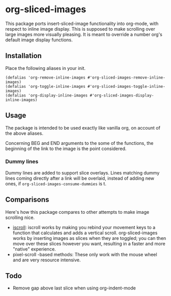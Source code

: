 # org-sliced-images

This package ports insert-sliced-image functionality into org-mode, with respect
to inline image display. This is supposed to make scrolling over large images
more visually pleasing. It is meant to override a number org's default image
display functions.

## Installation

Place the following aliases in your init.

```
(defalias 'org-remove-inline-images #'org-sliced-images-remove-inline-images)
(defalias 'org-toggle-inline-images #'org-sliced-images-toggle-inline-images)
(defalias 'org-display-inline-images #'org-sliced-images-display-inline-images)
```

## Usage

The package is intended to be used exactly like vanilla org, on account of the
above aliases.

Concerning BEG and END arguments to the some of the functions, the beginning of
the link to the image is the point considered.

### Dummy lines

Dummy lines are added to support slice overlays. Lines matching dummy lines
coming directly after a link will be overlaid, instead of adding new ones, if
`org-sliced-images-consume-dummies` is t.

## Comparisons

Here's how this package compares to other attempts to make image scrolling nice.

- [iscroll](https://github.com/casouri/iscroll): iscroll works by making you
  rebind your movement keys to a function that calculates and adds a vertical
  scroll. org-sliced-images works by inserting images as slices when they are
  toggled; you can then move over these slices however you want, resulting in a
  faster and more "native" experience.
- pixel-scroll -based methods: These only work with the mouse wheel and are very
  resource intensive.

## Todo

- Remove gap above last slice when using org-indent-mode
